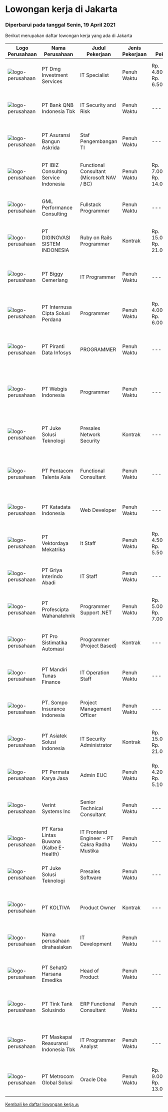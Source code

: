 
  # Lowongan kerja di Jakarta

  ### Diperbarui pada tanggal Senin, 19 April 2021

  Berikut merupakan daftar lowongan kerja yang ada di Jakarta

  |Logo Perusahaan | Nama Perusahaan | Judul Pekerjaan | Jenis Pekerjaan | Gaji Pekerjaan | Lokasi | Deskripsi | Tanggal diunggah | Pranala |
  | -------------- | --------------- | --------------- | --------- | --------- | -------------- | ------- | ----------- | ----------- |
  |![logo-perusahaan](https://image-service-cdn.seek.com.au/0cea89160b3d04ab940a6f81034857db74ba0068/ee4dce1061f3f616224767ad58cb2fc751b8d2dc)|PT Dmg Investment Services|IT Specialist|Penuh Waktu|Rp. 4.800.000-Rp. 6.500.000|Jakarta Selatan|JOB DESCRIPTION Identifying hardware and software solutions. Troubleshooting technical issues. Diagnosing and repairing faults. Resolving network...|Minggu, 18 April 2021|https://www.jobstreet.co.id/id/job/it-specialist-3509995?token=0~727ebb37-1c6b-4c90-ba0c-1c0928755015&sectionRank=1&jobId=jobstreet-id-job-3509995|
|![logo-perusahaan](https://image-service-cdn.seek.com.au/30847f6268dd393556866e6f7640b925ab6ce57c/ee4dce1061f3f616224767ad58cb2fc751b8d2dc)|PT Bank QNB Indonesia Tbk|IT Security and Risk|Penuh Waktu|---|Jakarta Raya|Role and Responsibilities :To ensure security and monitoring potential risk of all IT user in QNB.To ensure all users are inline with the IT security...|Minggu, 18 April 2021|https://www.jobstreet.co.id/id/job/it-security-and-risk-3510009?token=0~727ebb37-1c6b-4c90-ba0c-1c0928755015&sectionRank=2&jobId=jobstreet-id-job-3510009|
|![logo-perusahaan](https://image-service-cdn.seek.com.au/298393af209574b504164614d52255ef440d91e9/ee4dce1061f3f616224767ad58cb2fc751b8d2dc)|PT Asuransi Bangun Askrida|Staf Pengembangan TI|Penuh Waktu|---|Jakarta Timur|Usia Maksimum 26 Tahun Lebih disukai memiliki pengalaman 1 tahun di bidang terkait Lulusan S1 Sistem Informasi/ Sistem Komputer/ Teknik Informatika...|Minggu, 18 April 2021|https://www.jobstreet.co.id/id/job/staf-pengembangan-ti-3502550?token=0~727ebb37-1c6b-4c90-ba0c-1c0928755015&sectionRank=3&jobId=jobstreet-id-job-3502550|
|![logo-perusahaan](https://image-service-cdn.seek.com.au/80381fcf3ca29378be439f53ebf1a33192f6cbce/ee4dce1061f3f616224767ad58cb2fc751b8d2dc)|PT IBIZ Consulting Service Indonesia|Functional Consultant (Microsoft NAV / BC)|Penuh Waktu|Rp. 7.000.000-Rp. 14.000.000|Jakarta Raya|Kandidat harus memiliki setidaknya Gelar Sarjana di Ilmu Komputer/Teknologi Informasi, Keuangan/Akuntansi/Perbankan atau setara. Bahasa yang harus...|Minggu, 18 April 2021|https://www.jobstreet.co.id/id/job/functional-consultant-microsoft-nav-bc-3502688?token=0~727ebb37-1c6b-4c90-ba0c-1c0928755015&sectionRank=4&jobId=jobstreet-id-job-3502688|
|![logo-perusahaan](https://image-service-cdn.seek.com.au/1a885b64858ecfe12c09bfcde43838e18a23c00d/ee4dce1061f3f616224767ad58cb2fc751b8d2dc)|GML Performance Consulting|Fullstack Programmer|Penuh Waktu|---|Jakarta Raya|Deskripsi pekerjaan :Anda akan bekerja sebagai programmer dalam tim di sebuah perusahaan startup yang dinamis untuk mengembangkan aplikasi HRIS...|Minggu, 18 April 2021|https://www.jobstreet.co.id/id/job/fullstack-programmer-3502450?token=0~727ebb37-1c6b-4c90-ba0c-1c0928755015&sectionRank=5&jobId=jobstreet-id-job-3502450|
|![logo-perusahaan](https://image-service-cdn.seek.com.au/4e2b3b65b6d760e2891f54ffcdf56ad39403deeb/ee4dce1061f3f616224767ad58cb2fc751b8d2dc)|PT DIGINOVASI SISTEM INDONESIA|Ruby on Rails Programmer|Kontrak|Rp. 15.000.000-Rp. 21.000.000|Jakarta Raya|Candidate must possess at least Bachelor's Degree in any field. At least 3 Year(s) of working experience as RUBY ON RAILS programmer position....|Minggu, 18 April 2021|https://www.jobstreet.co.id/id/job/ruby-on-rails-programmer-3509994?token=0~727ebb37-1c6b-4c90-ba0c-1c0928755015&sectionRank=6&jobId=jobstreet-id-job-3509994|
|![logo-perusahaan](https://image-service-cdn.seek.com.au/7f19688225a88b06edcc5917856e166b0b5f46cc/ee4dce1061f3f616224767ad58cb2fc751b8d2dc)|PT Biggy Cemerlang|IT Programmer|Penuh Waktu|---|Jakarta Utara|Persyaratan: Usia 22 - 30 Tahun. Lulusan S1 Teknik/Sistem Informatika. Lebih disukai mempunyai pengalama diposisi yang sama minimal 2 Tahun. Sehat...|Minggu, 18 April 2021|https://www.jobstreet.co.id/id/job/it-programmer-3502847?token=0~727ebb37-1c6b-4c90-ba0c-1c0928755015&sectionRank=7&jobId=jobstreet-id-job-3502847|
|![logo-perusahaan](https://image-service-cdn.seek.com.au/0a82fe5328e9199809df0ef016dee25b57b30bdb/ee4dce1061f3f616224767ad58cb2fc751b8d2dc)|PT Internusa Cipta Solusi Perdana|Programmer|Penuh Waktu|Rp. 4.000.000-Rp. 6.000.000|Jakarta Timur|Pendidikan D3/S1 Jurusan IT Menguasai pemograman PHP, Java, VB.Net Menguasai database SQL/My SQL Memiliki attitude yang baik, rajin dan jujur Mampu...|Minggu, 18 April 2021|https://www.jobstreet.co.id/id/job/programmer-3503205?token=0~727ebb37-1c6b-4c90-ba0c-1c0928755015&sectionRank=8&jobId=jobstreet-id-job-3503205|
|![logo-perusahaan](https://image-service-cdn.seek.com.au/e8471c110656e80736ed7249fea1a60129b3d356/ee4dce1061f3f616224767ad58cb2fc751b8d2dc)|PT Piranti Data Infosys|PROGRAMMER|Penuh Waktu|---|Jakarta Raya|S-1, Tech.Informatika/ManInformatika Menguasai Program Power Builder, Visual Studio.net, Visual Basic Menguasai Dbase SQL server Job Description :...|Minggu, 18 April 2021|https://www.jobstreet.co.id/id/job/programmer-3502357?token=0~727ebb37-1c6b-4c90-ba0c-1c0928755015&sectionRank=9&jobId=jobstreet-id-job-3502357|
|![logo-perusahaan](https://image-service-cdn.seek.com.au/396c1e1eb8c82d675bc4fedfdfd1395ec413e438/ee4dce1061f3f616224767ad58cb2fc751b8d2dc)|PT Webgis Indonesia|Programmer|Penuh Waktu|---|Jakarta Raya|Lulusan S1/D3 Teknik Informatika/Sistem Informasi/Sejenis Menguasai pemrograman dengan PHP Memahami desain dan pemrograman Lebih diutamakan yang...|Minggu, 18 April 2021|https://www.jobstreet.co.id/id/job/programmer-3502778?token=0~727ebb37-1c6b-4c90-ba0c-1c0928755015&sectionRank=10&jobId=jobstreet-id-job-3502778|
|![logo-perusahaan](https://image-service-cdn.seek.com.au/ec364caa37662b9eab09c7c62373d34d81e8660d/ee4dce1061f3f616224767ad58cb2fc751b8d2dc)|PT Juke Solusi Teknologi|Presales Network Security|Kontrak|---|Jakarta Pusat|Position Summary:The Solutions Architect is a pre-sales resource that leads the consultative discovery of the client’s business goals, objectives, and...|Sabtu, 17 April 2021|https://www.jobstreet.co.id/id/job/presales-network-security-3501910?token=0~727ebb37-1c6b-4c90-ba0c-1c0928755015&sectionRank=11&jobId=jobstreet-id-job-3501910|
|![logo-perusahaan](https://image-service-cdn.seek.com.au/591ba51153d322fc7305863148504fe8bef16187/ee4dce1061f3f616224767ad58cb2fc751b8d2dc)|PT Pentacom Talenta Asia|Functional Consultant|Penuh Waktu|---|Jakarta Barat|Job Descriptions :•  Gather and analyze business requirements•  Perform business process Fit Gap Analysis and Impact Analysis•  Resolve issues in...|Sabtu, 17 April 2021|https://www.jobstreet.co.id/id/job/functional-consultant-3502023?token=0~727ebb37-1c6b-4c90-ba0c-1c0928755015&sectionRank=12&jobId=jobstreet-id-job-3502023|
|![logo-perusahaan](https://image-service-cdn.seek.com.au/3026c5849ceec29ef3a9216feec81bb0e8839b9a/ee4dce1061f3f616224767ad58cb2fc751b8d2dc)|PT Katadata Indonesia|Web Developer|Penuh Waktu|---|Jakarta Selatan|KATADATA.co.id is an online media, data and research company in the fields of economy and business. Our company provides news, information, data and...|Sabtu, 17 April 2021|https://www.jobstreet.co.id/id/job/web-developer-3502073?token=0~727ebb37-1c6b-4c90-ba0c-1c0928755015&sectionRank=13&jobId=jobstreet-id-job-3502073|
|![logo-perusahaan](https://image-service-cdn.seek.com.au/a92acd511ed0fef754a7b90b23021a046643dbd6/ee4dce1061f3f616224767ad58cb2fc751b8d2dc)|PT Vektordaya Mekatrika|It Staff|Penuh Waktu|Rp. 4.500.000-Rp. 5.500.000|Jakarta Raya|Bersiaplah menjadi bagian besar dalam mencapai keberhasilan bersama!PT. Vektordaya Mekatrika menerapkan pendekatan proaktif dalam mencari calon...|Jumat, 16 April 2021|https://www.jobstreet.co.id/id/job/it-staff-3509277?token=0~727ebb37-1c6b-4c90-ba0c-1c0928755015&sectionRank=14&jobId=jobstreet-id-job-3509277|
|![logo-perusahaan](https://image-service-cdn.seek.com.au/e9f5c1731c096a7abd5fe464bc6ad23e73d9d917/ee4dce1061f3f616224767ad58cb2fc751b8d2dc)|PT Griya Interindo Abadi|IT Staff|Penuh Waktu|---|Jakarta Raya|Responsibilities. Complete the development process according to the timeline Ensuring the validity and suitability of data for each module Testing and...|Jumat, 16 April 2021|https://www.jobstreet.co.id/id/job/it-staff-3509516?token=0~727ebb37-1c6b-4c90-ba0c-1c0928755015&sectionRank=15&jobId=jobstreet-id-job-3509516|
|![logo-perusahaan](https://image-service-cdn.seek.com.au/01730b15e2eadc5502786be9373b3e4e44a6eff3/ee4dce1061f3f616224767ad58cb2fc751b8d2dc)|PT Profescipta Wahanatehnik|Programmer Support .NET|Penuh Waktu|Rp. 5.000.000-Rp. 7.000.000|Jakarta Raya|Job Description: As a first layer support for financial applications, Work as a team to support/troubleshoot applications, Involve in enhancement...|Minggu, 18 April 2021|https://www.jobstreet.co.id/id/job/programmer-support-net-3503252?token=0~727ebb37-1c6b-4c90-ba0c-1c0928755015&sectionRank=16&jobId=jobstreet-id-job-3503252|
|![logo-perusahaan](https://image-service-cdn.seek.com.au/09ed2220bf44672de5ac80adcfbe07ad92863827/ee4dce1061f3f616224767ad58cb2fc751b8d2dc)|PT Pro Sistimatika Automasi|Programmer (Project Based)|Kontrak|---|Jakarta Raya|Responsibilities: Confirms project requirements by reviewing program objective, input data, and output requirements with analyst, supervisor, and...|Minggu, 18 April 2021|https://www.jobstreet.co.id/id/job/programmer-project-based-3502889?token=0~727ebb37-1c6b-4c90-ba0c-1c0928755015&sectionRank=17&jobId=jobstreet-id-job-3502889|
|![logo-perusahaan](https://image-service-cdn.seek.com.au/071dfcbc15000498b9a710b43185662ad40d25fb/ee4dce1061f3f616224767ad58cb2fc751b8d2dc)|PT Mandiri Tunas Finance|IT Operation Staff|Penuh Waktu|---|Jakarta Pusat|Gambaran Pekerjaan :Melakukan penyelesaian masalah yang dihadapi user/pengguna system diseluruh kantor cabang dan kantor pusat mengenai koneksi...|Jumat, 16 April 2021|https://www.jobstreet.co.id/id/job/it-operation-staff-3509657?token=0~727ebb37-1c6b-4c90-ba0c-1c0928755015&sectionRank=18&jobId=jobstreet-id-job-3509657|
|![logo-perusahaan](https://image-service-cdn.seek.com.au/0357bd7451e331ad941b194197235042c6a0db80/ee4dce1061f3f616224767ad58cb2fc751b8d2dc)|PT. Sompo Insurance Indonesia|Project Management Officer|Penuh Waktu|---|Jakarta Raya|A. Job Description Determine and define DMO Project scope and objectives  Defining the project documentation, such as Project Proposal (including...|Jumat, 16 April 2021|https://www.jobstreet.co.id/id/job/project-management-officer-3508885?token=0~727ebb37-1c6b-4c90-ba0c-1c0928755015&sectionRank=19&jobId=jobstreet-id-job-3508885|
|![logo-perusahaan](https://image-service-cdn.seek.com.au/daf122feea403e7d82b09742ea6db2264c905188/ee4dce1061f3f616224767ad58cb2fc751b8d2dc)|PT Asiatek Solusi Indonesia|IT Security Administrator|Kontrak|Rp. 15.000.000-Rp. 21.000.000|Jakarta Raya|Job Requirement: Works directly with internal IT teams for access control, provisioning, de-provisioning, and account lifecycle Maintains and supports...|Jumat, 16 April 2021|https://www.jobstreet.co.id/id/job/it-security-administrator-3509717?token=0~727ebb37-1c6b-4c90-ba0c-1c0928755015&sectionRank=20&jobId=jobstreet-id-job-3509717|
|![logo-perusahaan](https://image-service-cdn.seek.com.au/4015be1584360d036acae3d6eab320171e9473b1/ee4dce1061f3f616224767ad58cb2fc751b8d2dc)|PT Permata Karya Jasa|Admin EUC|Penuh Waktu|Rp. 4.200.000-Rp. 5.100.000|Jakarta Raya|Candidate must possess at least a Bachelor's Degree, Engineering (Computer/Telecommunication) or equivalent. Required skill(s): berpenampilan menarik...|Jumat, 16 April 2021|https://www.jobstreet.co.id/id/job/admin-euc-3508816?token=0~727ebb37-1c6b-4c90-ba0c-1c0928755015&sectionRank=21&jobId=jobstreet-id-job-3508816|
|![logo-perusahaan](https://image-service-cdn.seek.com.au/3ae9ea6f4dc1fbe64471b3fb9df37f3fd7cd2756/ee4dce1061f3f616224767ad58cb2fc751b8d2dc)|Verint Systems Inc|Senior Technical Consultant|Penuh Waktu|---|Jakarta Pusat|Job Responsibility: Specifying and executing use cases, test sprints, and performance tests of customer solutions. Develop greater understanding of...|Minggu, 18 April 2021|https://www.jobstreet.co.id/id/job/senior-technical-consultant-3502590?token=0~727ebb37-1c6b-4c90-ba0c-1c0928755015&sectionRank=22&jobId=jobstreet-id-job-3502590|
|![logo-perusahaan](https://image-service-cdn.seek.com.au/ea32427a73230a9ffb6be60f9eea56e68e524416/ee4dce1061f3f616224767ad58cb2fc751b8d2dc)|PT Karsa Lintas Buwana (Kalbe E-Health)|IT Frontend Engineer - PT Cakra Radha Mustika|Penuh Waktu|---|Jakarta Utara|Job Descriptions : Do programming on front-end (Javascript: Reactjs/Vuejs) Writing tests for CSS visuals and JavaScripts functionality Build and...|Minggu, 18 April 2021|https://www.jobstreet.co.id/id/job/it-frontend-engineer-pt-cakra-radha-mustika-3502389?token=0~727ebb37-1c6b-4c90-ba0c-1c0928755015&sectionRank=23&jobId=jobstreet-id-job-3502389|
|![logo-perusahaan](https://image-service-cdn.seek.com.au/ec364caa37662b9eab09c7c62373d34d81e8660d/ee4dce1061f3f616224767ad58cb2fc751b8d2dc)|PT Juke Solusi Teknologi|Presales Software|Penuh Waktu|---|Jakarta Timur|Position Summary:The Pre-Sales it is a pre-sales resource that leads the consultative discovery of the client’s business goals, objectives, and...|Sabtu, 17 April 2021|https://www.jobstreet.co.id/id/job/presales-software-3501901?token=0~727ebb37-1c6b-4c90-ba0c-1c0928755015&sectionRank=24&jobId=jobstreet-id-job-3501901|
|![logo-perusahaan](https://image-service-cdn.seek.com.au/c722a803b1d921d6d97b57b4df8a14b7a3bb09c5/ee4dce1061f3f616224767ad58cb2fc751b8d2dc)|PT KOLTIVA|Product Owner|Kontrak|---|Jakarta Selatan|The Product Owner is integrated in the Business Development Department. Product Owner manage the product development process to ensure that clients'...|Jumat, 16 April 2021|https://www.jobstreet.co.id/id/job/product-owner-3501118?token=0~727ebb37-1c6b-4c90-ba0c-1c0928755015&sectionRank=25&jobId=jobstreet-id-job-3501118|
|![logo-perusahaan](https://us.123rf.com/450wm/pavelstasevich/pavelstasevich1811/pavelstasevich181101027/112815900-stock-vector-no-image-available-icon-flat-vector.jpg?ver=6)|Nama perusahaan dirahasiakan|IT Development|Penuh Waktu|---|Jakarta Raya|Deskripsi Pekerjaan: Melakukan pengembangan aplikasi secara internal maupun dengan pihak ketiga berdasarkan dengan user requirement, kebutuhan bisnis...|Jumat, 16 April 2021|https://www.jobstreet.co.id/id/job/it-development-3508812?token=0~727ebb37-1c6b-4c90-ba0c-1c0928755015&sectionRank=26&jobId=jobstreet-id-job-3508812|
|![logo-perusahaan](https://image-service-cdn.seek.com.au/f25062cc7667c55e3aedb7ab373589bf5265b391/ee4dce1061f3f616224767ad58cb2fc751b8d2dc)|PT SehatQ Harsana Emedika|Head of Product|Penuh Waktu|---|Jakarta Pusat|Job description : Be the overall architect of the company product roadmap. Collect feedback from all product and business counterparts and work with...|Jumat, 16 April 2021|https://www.jobstreet.co.id/id/job/head-of-product-3500985?token=0~727ebb37-1c6b-4c90-ba0c-1c0928755015&sectionRank=27&jobId=jobstreet-id-job-3500985|
|![logo-perusahaan](https://image-service-cdn.seek.com.au/4f094ddf82f7981eaa5bc8cfbc09975d933f9160/ee4dce1061f3f616224767ad58cb2fc751b8d2dc)|PT Tink Tank Solusindo|ERP Functional Consultant|Penuh Waktu|---|Jakarta Barat|Job Responsibilites:  Responsible for supporting and delivering the ERP product solution implementation for users (SAP Business One or Acumatica ERP...|Sabtu, 17 April 2021|https://www.jobstreet.co.id/id/job/erp-functional-consultant-3501607?token=0~727ebb37-1c6b-4c90-ba0c-1c0928755015&sectionRank=28&jobId=jobstreet-id-job-3501607|
|![logo-perusahaan](https://image-service-cdn.seek.com.au/8ebe91b74fbc069db9932a75a843c01aea496ab3/ee4dce1061f3f616224767ad58cb2fc751b8d2dc)|PT Maskapai Reasuransi Indonesia Tbk|IT Programmer Analyst|Penuh Waktu|---|Jakarta Selatan|RESPONSIBILITIES  Analyze system requirement and design data structure for system applications. Develop and implement systems applications to support...|Sabtu, 17 April 2021|https://www.jobstreet.co.id/id/job/it-programmer-analyst-3501101?token=0~727ebb37-1c6b-4c90-ba0c-1c0928755015&sectionRank=29&jobId=jobstreet-id-job-3501101|
|![logo-perusahaan](https://image-service-cdn.seek.com.au/34a14b63d99dfe5d5c55cdaade1453def61488b5/ee4dce1061f3f616224767ad58cb2fc751b8d2dc)|PT Metrocom Global Solusi|Oracle Dba|Penuh Waktu|Rp. 9.000.000-Rp. 13.000.000|Jakarta Raya|Jobs descriptions Perform daily database health check Perform restore database if needed Create daily report activity for database monitoring...|Minggu, 18 April 2021|https://www.jobstreet.co.id/id/job/oracle-dba-3502971?token=0~727ebb37-1c6b-4c90-ba0c-1c0928755015&sectionRank=30&jobId=jobstreet-id-job-3502971|


  [Kembali ke daftar lowongan kerja 🔙](../README.md#daftar-lowongan-kerja)
  